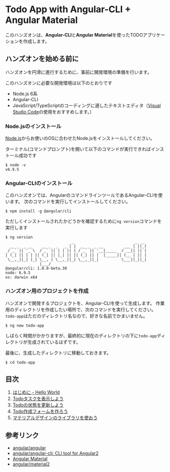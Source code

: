 # Todo App with Angular-CLI + Angular Material

このハンズオンは、**Angular-CLI**と**Angular Material**を使ったTODOアプリケーションを作成します。

## ハンズオンを始める前に

ハンズオンを円滑に進行するために、事前に開発環境の準備を行います。

このハンズオンに必要な開発環境は以下のとおりです

- Node.js 6系
- Angular-CLI
- JavaScript/TypeScriptのコーディングに適したテキストエディタ（[Visual Studio Code](https://code.visualstudio.com/)の使用をおすすめします。）

### Node.jsのインストール

[Node.js](https://nodejs.org/ja/)からお使いのOSに合わせたNode.jsをインストールしてください。

ターミナル(コマンドプロンプト)を開いて以下のコマンドが実行できればインストール成功です

```
$ node -v
v6.9.5
```

### Angular-CLIのインストール

このハンズオンでは、AngularのコマンドラインツールであるAngular-CLIを使います。
次のコマンドを実行してインストールしてください。

```
$ npm install -g @angular/cli
```

ただしくインストールされたかどうかを確認するために`ng version`コマンドを実行します

```
$ ng version
                             _                           _  _
  __ _  _ __    __ _  _   _ | |  __ _  _ __         ___ | |(_)
 / _` || '_ \  / _` || | | || | / _` || '__|_____  / __|| || |
| (_| || | | || (_| || |_| || || (_| || |  |_____|| (__ | || |
 \__,_||_| |_| \__, | \__,_||_| \__,_||_|          \___||_||_|
               |___/
@angular/cli: 1.0.0-beta.30
node: 6.9.5
os: darwin x64
```

### ハンズオン用のプロジェクトを作成

ハンズオンで開発するプロジェクトを、Angular-CLIを使って生成します。
作業用のディレクトリを作成したい場所で、次のコマンドを実行してください。
`todo-app`はただのディレクトリ名なので、好きな名前でかまいません。

```
$ ng new todo-app
```

しばらく時間がかかりますが、最終的に現在のディレクトリの下に`todo-app`ディレクトリが生成されているはずです。

最後に、生成したディレクトリに移動しておきます。

```
$ cd todo-app
```

## 目次

1. [はじめに - Hello World](./ch-1/README.md)
1. [Todoタスクを表示しよう](./ch-2/README.md)
1. [Todoの状態を更新しよう](./ch-3/README.md)
1. [Todo作成フォームを作ろう](./ch-4/README.md)
1. [マテリアルデザインのライブラリを使おう](./ch-5/README.md)

## 参考リンク

- [angular/angular](https://github.com/angular/angular)
- [angular/angular\-cli: CLI tool for Angular2](https://github.com/angular/angular-cli)
- [Angular Material](https://material.angular.io)
- [angular/material2](https://github.com/angular/material2)
